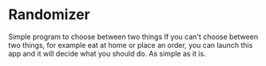# Randomizer
Simple program to choose between two things
If you can't choose between two things, for example eat at home or place an order, you can launch this app and it will decide what you should do. 
As simple as it is. 
